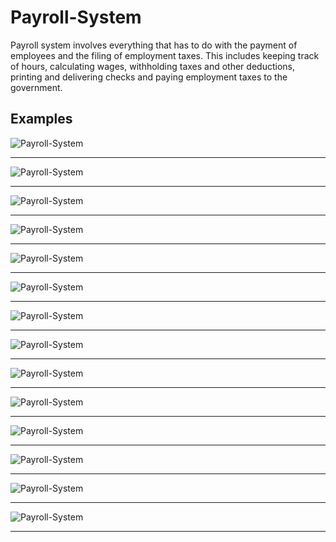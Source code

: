 # Payroll-System
Payroll system involves everything that has to do with the payment of employees and the filing of employment taxes. This includes keeping track of hours, calculating wages, withholding taxes and other deductions, printing and delivering checks and paying employment taxes to the government.

## Examples
![Payroll-System](https://github.com/LazyBruceWayne/Payroll-System/blob/master/1.png)
<hr>

![Payroll-System](https://github.com/LazyBruceWayne/Payroll-System/blob/master/2.png)
<hr>

![Payroll-System](https://github.com/LazyBruceWayne/Payroll-System/blob/master/3.png)
<hr>

![Payroll-System](https://github.com/LazyBruceWayne/Payroll-System/blob/master/4.png)
<hr>

![Payroll-System](https://github.com/LazyBruceWayne/Payroll-System/blob/master/5.png)
<hr>

![Payroll-System](https://github.com/LazyBruceWayne/Payroll-System/blob/master/6.png)
<hr>

![Payroll-System](https://github.com/LazyBruceWayne/Payroll-System/blob/master/7.png)
<hr>

![Payroll-System](https://github.com/LazyBruceWayne/Payroll-System/blob/master/8.png)
<hr>

![Payroll-System](https://github.com/LazyBruceWayne/Payroll-System/blob/master/9.png)
<hr>

![Payroll-System](https://github.com/LazyBruceWayne/Payroll-System/blob/master/10.png)
<hr>

![Payroll-System](https://github.com/LazyBruceWayne/Payroll-System/blob/master/11.png)
<hr>

![Payroll-System](https://github.com/LazyBruceWayne/Payroll-System/blob/master/12.png)
<hr>

![Payroll-System](https://github.com/LazyBruceWayne/Payroll-System/blob/master/13.png)
<hr>

![Payroll-System](https://github.com/LazyBruceWayne/Payroll-System/blob/master/14.png)
<hr>
